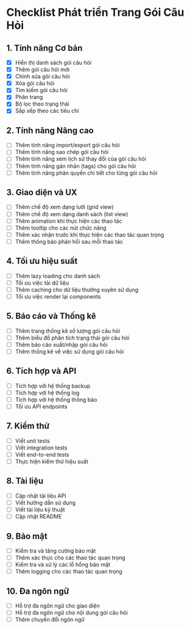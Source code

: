 # Checklist Phát triển Trang Gói Câu Hỏi

## 1. Tính năng Cơ bản
- [x] Hiển thị danh sách gói câu hỏi
- [x] Thêm gói câu hỏi mới
- [x] Chỉnh sửa gói câu hỏi
- [x] Xóa gói câu hỏi
- [x] Tìm kiếm gói câu hỏi
- [x] Phân trang
- [x] Bộ lọc theo trạng thái
- [x] Sắp xếp theo các tiêu chí

## 2. Tính năng Nâng cao
- [ ] Thêm tính năng import/export gói câu hỏi
- [ ] Thêm tính năng sao chép gói câu hỏi
- [ ] Thêm tính năng xem lịch sử thay đổi của gói câu hỏi
- [ ] Thêm tính năng gán nhãn (tags) cho gói câu hỏi
- [ ] Thêm tính năng phân quyền chi tiết cho từng gói câu hỏi

## 3. Giao diện và UX
- [ ] Thêm chế độ xem dạng lưới (grid view)
- [ ] Thêm chế độ xem dạng danh sách (list view)
- [ ] Thêm animation khi thực hiện các thao tác
- [ ] Thêm tooltip cho các nút chức năng
- [ ] Thêm xác nhận trước khi thực hiện các thao tác quan trọng
- [ ] Thêm thông báo phản hồi sau mỗi thao tác

## 4. Tối ưu hiệu suất
- [ ] Thêm lazy loading cho danh sách
- [ ] Tối ưu việc tải dữ liệu
- [ ] Thêm caching cho dữ liệu thường xuyên sử dụng
- [ ] Tối ưu việc render lại components

## 5. Báo cáo và Thống kê
- [ ] Thêm trang thống kê số lượng gói câu hỏi
- [ ] Thêm biểu đồ phân tích trạng thái gói câu hỏi
- [ ] Thêm báo cáo xuất/nhập gói câu hỏi
- [ ] Thêm thống kê về việc sử dụng gói câu hỏi

## 6. Tích hợp và API
- [ ] Tích hợp với hệ thống backup
- [ ] Tích hợp với hệ thống log
- [ ] Tích hợp với hệ thống thông báo
- [ ] Tối ưu API endpoints

## 7. Kiểm thử
- [ ] Viết unit tests
- [ ] Viết integration tests
- [ ] Viết end-to-end tests
- [ ] Thực hiện kiểm thử hiệu suất

## 8. Tài liệu
- [ ] Cập nhật tài liệu API
- [ ] Viết hướng dẫn sử dụng
- [ ] Viết tài liệu kỹ thuật
- [ ] Cập nhật README

## 9. Bảo mật
- [ ] Kiểm tra và tăng cường bảo mật
- [ ] Thêm xác thực cho các thao tác quan trọng
- [ ] Kiểm tra và xử lý các lỗ hổng bảo mật
- [ ] Thêm logging cho các thao tác quan trọng

## 10. Đa ngôn ngữ
- [ ] Hỗ trợ đa ngôn ngữ cho giao diện
- [ ] Hỗ trợ đa ngôn ngữ cho nội dung gói câu hỏi
- [ ] Thêm chuyển đổi ngôn ngữ 